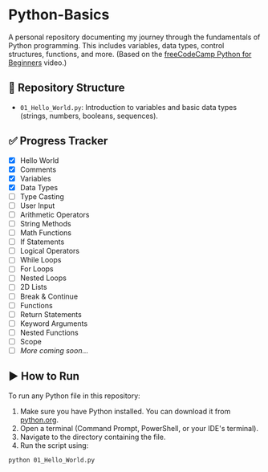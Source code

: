 # Python-Basics
A personal repository documenting my journey through the fundamentals of Python programming. This includes variables, data types, control structures, functions, and more.
(Based on the [freeCodeCamp Python for Beginners](https://youtu.be/rfscVS0vtbw) video.)
## 📂 Repository Structure

- `01_Hello_World.py`: Introduction to variables and basic data types (strings, numbers, booleans, sequences).

## ✅ Progress Tracker

- [x] Hello World
- [x] Comments
- [x] Variables
- [x] Data Types
- [ ] Type Casting
- [ ] User Input
- [ ] Arithmetic Operators
- [ ] String Methods
- [ ] Math Functions
- [ ] If Statements
- [ ] Logical Operators
- [ ] While Loops
- [ ] For Loops
- [ ] Nested Loops
- [ ] 2D Lists
- [ ] Break & Continue
- [ ] Functions
- [ ] Return Statements
- [ ] Keyword Arguments
- [ ] Nested Functions
- [ ] Scope
- [ ] *More coming soon...*

## ▶️ How to Run

To run any Python file in this repository:

1. Make sure you have Python installed. You can download it from [python.org](https://www.python.org/).
2. Open a terminal (Command Prompt, PowerShell, or your IDE's terminal).
3. Navigate to the directory containing the file.
4. Run the script using:

```bash
python 01_Hello_World.py
